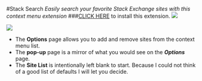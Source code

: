 #Stack Search
*Easily search your favorite Stack Exchange sites with this context menu extension*
###[CLICK HERE](https://github.com/rlemon/StackSearch/raw/master/package.crx) to install this extension.
![](http://i.stack.imgur.com/kP3kW.png)

![](http://i.stack.imgur.com/zcNaD.png)

- The **Options** page allows you to add and remove sites from the context menu list.
- The **pop-up** page is a mirror of what you would see on the ***Options*** page.
- The **Site List** is intentionally left blank to start. Because I could not think of a good list of defaults I will let you decide.
